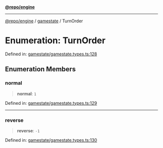 [**@repo/engine**](../../README.md)

***

[@repo/engine](../../modules.md) / [gamestate](../README.md) / TurnOrder

# Enumeration: TurnOrder

Defined in: [gamestate/gamestate.types.ts:128](https://github.com/alexqguo/drinking-board-game-v3/blob/423d7f07a24c1ecc390d54885c4978f1235ed349/packages/engine/src/gamestate/gamestate.types.ts#L128)

## Enumeration Members

### normal

> **normal**: `1`

Defined in: [gamestate/gamestate.types.ts:129](https://github.com/alexqguo/drinking-board-game-v3/blob/423d7f07a24c1ecc390d54885c4978f1235ed349/packages/engine/src/gamestate/gamestate.types.ts#L129)

***

### reverse

> **reverse**: `-1`

Defined in: [gamestate/gamestate.types.ts:130](https://github.com/alexqguo/drinking-board-game-v3/blob/423d7f07a24c1ecc390d54885c4978f1235ed349/packages/engine/src/gamestate/gamestate.types.ts#L130)
